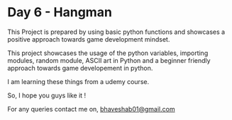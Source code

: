
# Day 6 - Hangman

This Project is prepared by using basic python functions and showcases a positive approach towards game development mindset.

This project showcases the usage of the python variables, importing modules, random module, ASCII art in Python and a beginner friendly approach towards game developement in python.

I am learning these things from a udemy course.

So, I hope you guys like it !

For any queries contact me on, bhaveshab01@gmail.com

